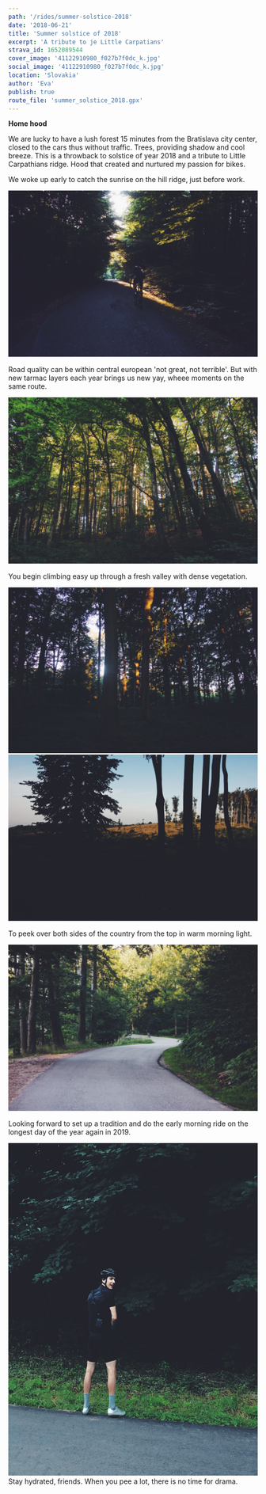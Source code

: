 ```yaml
---
path: '/rides/summer-solstice-2018'
date: '2018-06-21'
title: 'Summer solstice of 2018'
excerpt: 'A tribute to je Little Carpatians'
strava_id: 1652089544
cover_image: '41122910980_f027b7f0dc_k.jpg'
social_image: '41122910980_f027b7f0dc_k.jpg'
location: 'Slovakia'
author: 'Eva'
publish: true
route_file: 'summer_solstice_2018.gpx'
---
```


**Home hood**

We are lucky to have a lush forest 15 minutes from the Bratislava city center, closed to the cars thus without traffic. Trees, providing shadow and cool breeze. This is a throwback to solstice of year 2018 and a tribute to Little Carpathians ridge. Hood that created and nurtured my passion for bikes.

We woke up early to catch the sunrise on the hill ridge, just before work.

<div>
<image-zoom><img src='29060632078_4682ff7926_k.jpg'/></image-zoom>
</div>

Road quality can be within central european 'not great, not terrible'. But with new tarmac layers each year brings us new yay, wheee moments on the same route.

<div>
<image-zoom caption="lush dense green in the valley"><img src='42884343402_26a3406b25_k.jpg'/></image-zoom>
</div>

You begin climbing easy up through a fresh valley with dense vegetation.

<div class='c-photo-cluster'>
<div class='flex'>
<image-zoom caption="late sunrise on the top of the hill"><img src='29060632318_54ecd4da77_k.jpg'/></image-zoom>
<image-zoom caption="around the corner of Biely Kriz"><img src='41122910980_f027b7f0dc_k.jpg'/></image-zoom>
</div>
</div>

To peek over both sides of the country from the top in warm morning light.

<div>
<image-zoom caption="ridge road towards Limbach"><img src='28064454857_5abf369cab_k.jpg'/></image-zoom>
</div>

Looking forward to set up a tradition and do the early morning ride on the longest day of the year again in 2019.

<div>
<image-zoom><img src='41123654350_8f0c176012_k.jpg'/></image-zoom>
</div>
Stay hydrated, friends. When you pee a lot, there is no time for drama.